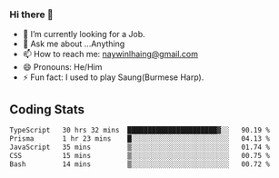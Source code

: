 ### Hi there 👋

- 🔭 I’m currently looking for a Job.
- 💬 Ask me about ...Anything
- 📫 How to reach me: naywinlhaing@gmail.com
- 😄 Pronouns: He/Him
- ⚡ Fun fact: I used to play Saung(Burmese Harp).


## Coding Stats
<!--START_SECTION:waka-->

```txt
TypeScript   30 hrs 32 mins  ██████████████████████▓░░   90.19 %
Prisma       1 hr 23 mins    █░░░░░░░░░░░░░░░░░░░░░░░░   04.13 %
JavaScript   35 mins         ▒░░░░░░░░░░░░░░░░░░░░░░░░   01.74 %
CSS          15 mins         ▒░░░░░░░░░░░░░░░░░░░░░░░░   00.75 %
Bash         14 mins         ▒░░░░░░░░░░░░░░░░░░░░░░░░   00.72 %
```

<!--END_SECTION:waka-->
